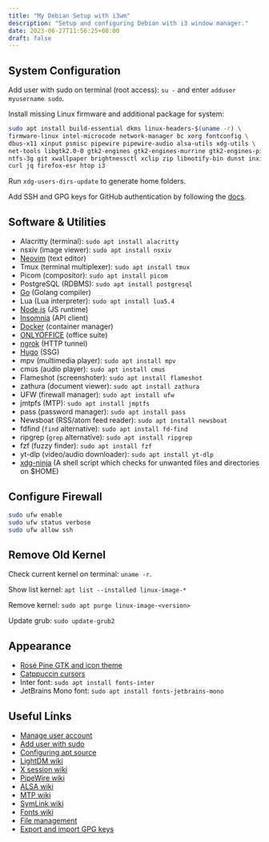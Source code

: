 ```yaml
---
title: "My Debian Setup with i3wm"
description: "Setup and configuring Debian with i3 window manager."
date: 2023-06-27T11:56:25+08:00
draft: false
---
```


## System Configuration

Add user with sudo on terminal (root access): `su -` and enter
`adduser myusername sudo`.

Install missing Linux firmware and additional package for system:

```bash {lineNos=false}
sudo apt install build-essential dkms linux-headers-$(uname -r) \
firmware-linux intel-microcode network-manager bc xorg fontconfig \
dbus-x11 xinput psmisc pipewire pipewire-audio alsa-utils xdg-utils \
net-tools libgtk2.0-0 gtk2-engines gtk2-engines-murrine gtk2-engines-pixbuf \
ntfs-3g git xwallpaper brightnessctl xclip zip libnotify-bin dunst inxi \
curl jq firefox-esr htop i3
```

Run `xdg-users-dirs-update` to generate home folders.

Add SSH and GPG keys for GitHub authentication by following
the [docs](https://docs.github.com/en/authentication).

## Software & Utilities

- Alacritty (terminal): `sudo apt install alacritty`
- nsxiv (image viewer): `sudo apt install nsxiv`
- [Neovim](https://neovim.io/) (text editor)
- Tmux (terminal multiplexer): `sudo apt install tmux`
- Picom (compositor): `sudo apt install picom`
- PostgreSQL (RDBMS): `sudo apt install postgresql`
- [Go](https://go.dev/) (Golang compiler)
- Lua (Lua interpreter): `sudo apt install lua5.4`
- [Node.js](https://nodejs.org/) (JS runtime)
- [Insomnia](https://insomnia.rest/) (API client)
- [Docker](https://www.docker.com/) (container manager)
- [ONLYOFFICE](https://www.onlyoffice.com/) (office suite)
- [ngrok](https://ngrok.com/) (HTTP tunnel)
- [Hugo](https://gohugo.io/) (SSG)
- mpv (multimedia player): `sudo apt install mpv`
- cmus (audio player): `sudo apt install cmus`
- Flameshot (screenshoter): `sudo apt install flameshot`
- zathura (document viewer): `sudo apt install zathura`
- UFW (firewall manager): `sudo apt install ufw`
- jmtpfs (MTP): `sudo apt install jmptfs`
- pass (password manager): `sudo apt install pass`
- Newsboat (RSS/atom feed reader): `sudo apt install newsboat`
- fdfind (`find` alternative): `sudo apt install fd-find`
- ripgrep (`grep` alternative): `sudo apt install ripgrep`
- fzf (fuzzy finder): `sudo apt install fzf`
- yt-dlp (video/audio downloader): `sudo apt install yt-dlp`
- [xdg-ninja](https://github.com/b3nj5m1n/xdg-ninja) (A shell script which checks for unwanted files and directories on $HOME)

## Configure Firewall

```bash
sudo ufw enable
sudo ufw status verbose
sudo ufw allow ssh
```

## Remove Old Kernel

Check current kernel on terminal: `uname -r`.

Show list kernel: `apt list --installed linux-image-*`

Remove kernel: `sudo apt purge linux-image-<version>`

Update grub: `sudo update-grub2`

## Appearance

- [Rosé Pine GTK and icon theme](https://github.com/rose-pine/gtk)
- [Catppuccin cursors](https://github.com/catppuccin/cursors)
- Inter font: `sudo apt install fonts-inter`
- JetBrains Mono font: `sudo apt install fonts-jetbrains-mono`

## Useful Links

- [Manage user account](https://wiki.debian.org/UserAccounts)
- [Add user with sudo](https://wiki.debian.org/sudo)
- [Configuring apt source](https://wiki.debian.org/SourcesList)
- [LightDM wiki](https://wiki.debian.org/LightDM)
- [X session wiki](https://wiki.debian.org/Xsession)
- [PipeWire wiki](https://wiki.debian.org/PipeWire)
- [ALSA wiki](https://wiki.debian.org/ALSA)
- [MTP wiki](https://wiki.debian.org/mtp)
- [SymLink wiki](https://wiki.debian.org/SymLink)
- [Fonts wiki](https://wiki.debian.org/Fonts)
- [File management](https://wiki.debian.org/CommandsFileManager)
- [Export and import GPG keys](https://wiki.debian.org/EvolutionSecurity)
